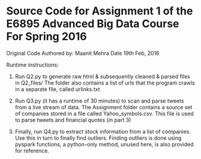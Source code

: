 # Source Code for Assignment 1 of the E6895 Advanced Big Data Course For Spring 2016

Original Code Authored by: 	Maanit Mehra
Date				19th Feb, 2016

Runtime instructions:

1. Run Q2.py to generate raw html & subsequently cleaned & parsed files in Q2_files/
The folder also contains a list of urls that the program crawls in a separate file, called urlinks.txt

2. Run Q3.py (it has a runtime of 30 minutes) to scan and parse tweets from a live stream of data.
The Assignment folder contains a source set of companies stored in a file called Yahoo_symbols.csv. This file is used to parse tweets and financial quotes (in part 3) 

3. Finally, run Q4.py to extract stock information from a list of companies. Use this in turn to finally find outliers.
Finding outliers is done using pyspark functions, a python-only method, unused here, is also provided for reference.

